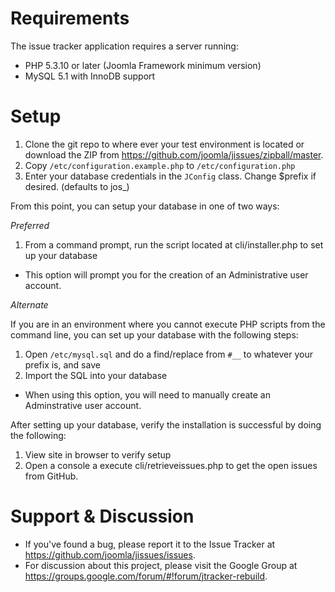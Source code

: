 Requirements
===============
The issue tracker application requires a server running:
- PHP 5.3.10 or later (Joomla Framework minimum version)
- MySQL 5.1 with InnoDB support

Setup
===============
1. Clone the git repo to where ever your test environment is located or download the ZIP from https://github.com/joomla/jissues/zipball/master.
2. Copy `/etc/configuration.example.php` to `/etc/configuration.php`
3. Enter your database credentials in the `JConfig` class. Change $prefix if desired. (defaults to jos_)

From this point, you can setup your database in one of two ways:

*Preferred*

1. From a command prompt, run the script located at cli/installer.php to set up your database

- This option will prompt you for the creation of an Administrative user account.

*Alternate*

If you are in an environment where you cannot execute PHP scripts from the command line, you can set up your database with the following steps:

1. Open `/etc/mysql.sql` and do a find/replace from `#__` to whatever your prefix is, and save
2. Import the SQL into your database

- When using this option, you will need to manually create an Adminstrative user account.

After setting up your database, verify the installation is successful by doing the following:

1. View site in browser to verify setup
2. Open a console a execute cli/retrieveissues.php to get the open issues from GitHub.

Support & Discussion
===============
* If you've found a bug, please report it to the Issue Tracker at https://github.com/joomla/jissues/issues.
* For discussion about this project, please visit the Google Group at https://groups.google.com/forum/#!forum/jtracker-rebuild.
